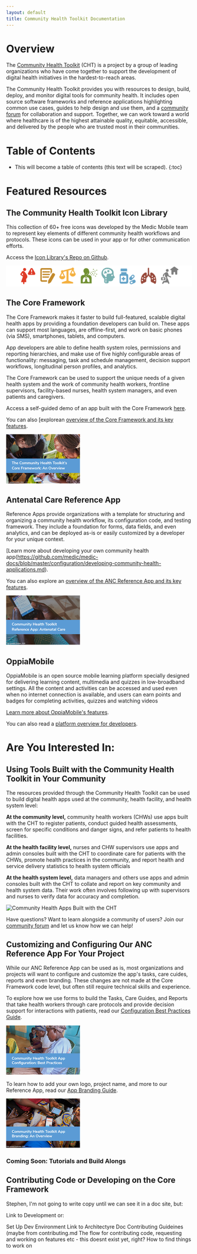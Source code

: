 ```yaml
---
layout: default
title: Community Health Toolkit Documentation
---
```


# Overview

The [Community Health Toolkit](http://communityhealthtoolkit.org_) (CHT) is a project by a group of leading organizations who have come together to support the development of digital health initiatives in the hardest-to-reach areas.

The Community Health Toolkit provides you with resources to design, build, deploy, and monitor digital tools for community health. It includes open source software frameworks and reference applications highlighting common use cases, guides to help design and use them, and a [community forum](https://forum.communityhealthtoolkit.org) for collaboration and support. Together, we can work toward a world where healthcare is of the highest attainable quality, equitable, accessible, and delivered by the people who are trusted most in their communities.

# Table of Contents

* This will become a table of contents (this text will be scraped).
{:toc}

# Featured Resources

## The Community Health Toolkit Icon Library

This collection of 60+ free icons was developed by the Medic Mobile team to represent key elements of different community health workflows and protocols. These icons can be used in your app or for other communication efforts.

Access the [Icon Library's Repo on Github](https://github.com/medic/icon-library).

![Example Icons](./images/preview-icon-library.png?format=1000w)

## The Core Framework

The Core Framework makes it faster to build full-featured, scalable digital health apps by providing a foundation developers can build on. These apps can support most languages, are offline-first, and work on basic phones (via SMS), smartphones, tablets, and computers.

App developers are able to define health system roles, permissions and reporting hierarchies, and make use of five highly configurable areas of functionality: messaging, task and schedule management, decision support workflows, longitudinal person profiles, and analytics.

The Core Framework can be used to support the unique needs of a given health system and the work of community health workers, frontline supervisors, facility-based nurses, health system managers, and even patients and caregivers.

Access a self-guided demo of an app built with the Core Framework [here](https://communityhealthtoolkit.org/contact).

You can also [explorean [overview of the Core Framework and its key features](./resource-overviews/core-framework-overview.pdf).

[![Core Framework Overview](./images/preview-core-framework-overview.png)](./resource-overviews/core-framework-overview.pdf)

## Antenatal Care Reference App

Reference Apps provide organizations with a template for structuring and organizing a community health workflow, its configuration code, and testing framework. They include a foundation for forms, data fields, and even analytics, and can be deployed as-is or easily customized by a developer for your unique context.

[Learn more about developing your own community health app(https://github.com/medic/medic-docs/blob/master/configuration/developing-community-health-applications.md).

You can also explore an [overview of the ANC Reference App and its key features](./resource-overviews/anc-reference-app-overview.pdf).

[![ANC Overview](./images/preview-anc-ref-app-overview.png)](./resource-overviews/anc-reference-app-overview.pdf)

## OppiaMobile

OppiaMobile is an open source mobile learning platform specially designed  for delivering learning content, multimedia and quizzes in low-broadband settings. All the content and activities can be accessed and used even when no internet connection is available, and users can earn points and badges for completing activities, quizzes and watching videos

[Learn more about OppiaMobile's features](https://digital-campus.org/oppiamobile/).

You can also read a [platform overview for developers](https://digital-campus.org/oppiamobile/developers/).

# Are You Interested In:

## Using Tools Built with the Community Health Toolkit in Your Community

The resources provided through the Community Health Toolkit can be used to build digital health apps used at the community, health facility, and health system level:

**At the community level,** community health workers (CHWs) use apps built with the CHT to register patients, conduct guided health assessments, screen for specific conditions and danger signs, and refer patients to health facilities.

**At the health facility level,** nurses and CHW supervisors use apps and admin consoles built with the CHT to coordinate care for patients with the CHWs, promote health practices in the community, and report health and service delivery statistics to health system officials

**At the health system level,** data managers and others use apps and admin consoles built with the CHT to collate and report on key community and health system data. Their work often involves following up with supervisors and nurses to verify data for accuracy and completion.

![Community Health Apps Built with the CHT](./images/appdemo-trio.gif)

Have questions? Want to learn alongside a community of users? Join our [community forum](https://forum.communityhealthtoolkit.org) and let us know how we can help!

## Customizing and Configuring Our ANC Reference App For Your Project

While our ANC Reference App can be used as is, most organizations and projects will want to configure and customize the app's tasks, care cuides, reports and even branding. These changes are not made at the Core Framework code level, but often still require technical skills and experience.

To explore how we use forms to build the Tasks, Care Guides, and Reports that take health workers through care protocols and provide decision support for interactions with patients, read our [Configuration Best Practices Guide](./resource-overviews/configuration-best-practices-overview.pdf).

[![Configuration Best Practices](./images/preview-configuration-best-practices-overview.png)](./resource-overviews/app-branding-overview.pdf)

To learn how to add your own logo, project name, and more to our Reference App, read our [App Branding Guide](https://github.com/medic/medic.github.io/blob/master/resource-overviews/app-branding-overview.pdf).

[![App Branding Overview](./images/preview-app-branding-overview.png)](./resource-overviews/app-branding-overview.pdf)

### Coming Soon: Tutorials and Build Alongs

## Contributing Code or Developing on the Core Framework

Stephen, I'm not going to write copy until we can see it in a doc site, but:

Link to Development or:

Set Up Dev Environment
Link to Architectyre Doc
Contributing Guideines (maybe from contributing.md
The flow for contributing code, requesting and working on features etc - this doesnt exist yet, right?
How to find things to work on







